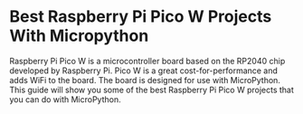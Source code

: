# Best Raspberry Pi Pico W Projects With Micropython
Raspberry Pi Pico W is a microcontroller board based on the RP2040 chip developed by Raspberry Pi. Pico W is a great cost-for-performance and adds WiFi to the board.  The board is designed for use with MicroPython. This guide will show you some of the best Raspberry Pi Pico W projects that you can do with MicroPython.
